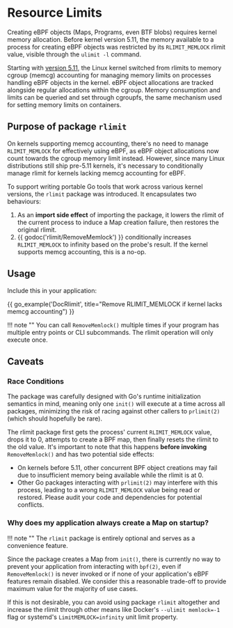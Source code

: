 # Resource Limits

Creating eBPF objects (Maps, Programs, even BTF blobs) requires kernel memory
allocation. Before kernel version 5.11, the memory available to a process for
creating eBPF objects was restricted by its `RLIMIT_MEMLOCK` rlimit value,
visible through the `ulimit -l` command.

Starting with [version
5.11](https://lore.kernel.org/bpf/20201201215900.3569844-1-guro@fb.com), the
Linux kernel switched from rlimits to memory cgroup (memcg) accounting for
managing memory limits on processes handling eBPF objects in the kernel. eBPF
object allocations are tracked alongside regular allocations within the cgroup.
Memory consumption and limits can be queried and set through cgroupfs, the same
mechanism used for setting memory limits on containers.

## Purpose of package `rlimit`

On kernels supporting memcg accounting, there's no need to manage
`RLIMIT_MEMLOCK` for effectively using eBPF, as eBPF object allocations now
count towards the cgroup memory limit instead. However, since many Linux
distributions still ship pre-5.11 kernels, it's necessary to conditionally
manage rlimit for kernels lacking memcg accounting for eBPF.

To support writing portable Go tools that work across various kernel versions,
the `rlimit` package was introduced. It encapsulates two behaviours:

1. As an **import side effect** of importing the package, it lowers the rlimit
   of the current process to induce a Map creation failure, then restores the
   original rlimit.
2. {{ godoc('rlimit/RemoveMemlock') }} conditionally increases `RLIMIT_MEMLOCK`
   to infinity based on the probe's result. If the kernel supports memcg
   accounting, this is a no-op.

## Usage

Include this in your application:

{{ go_example('DocRlimit', title="Remove RLIMIT_MEMLOCK if kernel lacks memcg accounting") }}

!!! note ""
    You can call `RemoveMemlock()` multiple times if your program has
    multiple entry points or CLI subcommands. The rlimit operation will only
    execute once.

## Caveats

### Race Conditions

The package was carefully designed with Go's runtime initialization semantics in
mind, meaning only one `init()` will execute at a time across all packages,
minimizing the risk of racing against other callers to `prlimit(2)` (which
should hopefully be rare).

The rlimit package first gets the process' current `RLIMIT_MEMLOCK` value, drops
it to 0, attempts to create a BPF map, then finally resets the rlimit to the old
value. It's important to note that this happens **before invoking**
`RemoveMemlock()` and has two potential side effects:

- On kernels before 5.11, other concurrent BPF object creations may fail due to
  insufficient memory being available while the rlimit is at 0.
- Other Go packages interacting with `prlimit(2)` may interfere with this
  process, leading to a wrong `RLIMIT_MEMLOCK` value being read or restored.
  Please audit your code and dependencies for potential conflicts.

### Why does my application always create a Map on startup?

!!! note ""
    The `rlimit` package is entirely optional and serves as a convenience
    feature.

Since the package creates a Map from `init()`, there is currently no way to
prevent your application from interacting with `bpf(2)`, even if
`RemoveMemlock()` is never invoked or if none of your application's eBPF
features remain disabled. We consider this a reasonable trade-off to provide
maximum value for the majority of use cases.

If this is not desirable, you can avoid using package `rlimit` altogether and
increase the rlimit through other means like Docker's `--ulimit memlock=-1` flag
or systemd's `LimitMEMLOCK=infinity` unit limit property.

